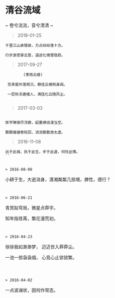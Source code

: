 # 清谷流域 

~ 卷兮流流，音兮清清 ~


> 2018-01-25

```
千里江山承银装，万点纷纷落十方。

行步游思穿云意，道途化境雪隐踪。

```



>  2017-09-27 

```
        (季雨云楼)

 忽来窗外落雨沉，静弦云楼侧身闻。
  
 一层秋凉邀楼人，满弦化云随风尘。
 
 ```


> 2017-03-03

``` 

挥字琳琅尽浮廊，起墨缭绕漫当空。

飘飘循循卷轮回，消消散散游太虚。

```


> 2016-11-08

```
出于此城，执于此生，步于此道，何忧此情。
``


> 2016-08-08

```
小耕于生，大逝消身，潇湘粼粼几掠境，脾性，德行？
```


> 2016-06-21

```
青冥拟穹局，微星点莽宇。

知年指荏苒，繁花漫荒初。
```


> 2016-04-23

```
徐徐我如渺渺梦， 迈迈世入莽莽尘。

一池一掠袅袅烟， 心竞心止锁锁繁。
```



> 2016-04-02

```
一点波澜状，因何作常态。
```
